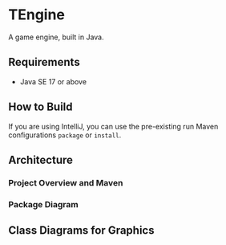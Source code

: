 # TEngine

A game engine, built in Java.

## Requirements

- Java SE 17 or above

## How to Build

If you are using IntelliJ, you can use the pre-existing run Maven configurations `package` or `install`.

## Architecture

### Project Overview and Maven

### Package Diagram

## Class Diagrams for Graphics



